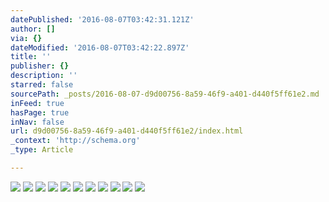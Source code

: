 ```yaml
---
datePublished: '2016-08-07T03:42:31.121Z'
author: []
via: {}
dateModified: '2016-08-07T03:42:22.897Z'
title: ''
publisher: {}
description: ''
starred: false
sourcePath: _posts/2016-08-07-d9d00756-8a59-46f9-a401-d440f5ff61e2.md
inFeed: true
hasPage: true
inNav: false
url: d9d00756-8a59-46f9-a401-d440f5ff61e2/index.html
_context: 'http://schema.org'
_type: Article

---
```

![](https://the-grid-user-content.s3-us-west-2.amazonaws.com/4f62bc3e-4e37-4fd1-be38-316cc0f895ee.jpg)
![](https://the-grid-user-content.s3-us-west-2.amazonaws.com/b6849b6b-ce4c-4855-b7e4-bc1bf37c4b42.jpg)
![](https://the-grid-user-content.s3-us-west-2.amazonaws.com/0b67bd92-42df-4c5d-b22b-ab78a84510f9.jpg)
![](https://the-grid-user-content.s3-us-west-2.amazonaws.com/3e240814-b475-41f5-a778-57d25358cf57.jpg)
![](https://the-grid-user-content.s3-us-west-2.amazonaws.com/8be8bbc3-06bd-4c83-ad41-0b6b6870e736.jpg)
![](https://the-grid-user-content.s3-us-west-2.amazonaws.com/65d2dc70-35b4-40ce-8654-2f28a8a4fece.jpg)
![](https://the-grid-user-content.s3-us-west-2.amazonaws.com/5c4cbea3-6428-4ca6-a03e-e36c449d92e7.jpg)
![](https://the-grid-user-content.s3-us-west-2.amazonaws.com/fbb40d32-bc0d-4142-ac0d-ba61ba2a5503.jpg)
![](https://the-grid-user-content.s3-us-west-2.amazonaws.com/d6ade0e7-48c3-4298-82cb-bd3b69bcbe9a.jpg)
![](https://the-grid-user-content.s3-us-west-2.amazonaws.com/f38ba6b4-5ccb-4322-b02e-12e57def918c.jpg)
![](https://the-grid-user-content.s3-us-west-2.amazonaws.com/a0473fdb-35e9-42eb-a938-eb530dab532d.jpg)